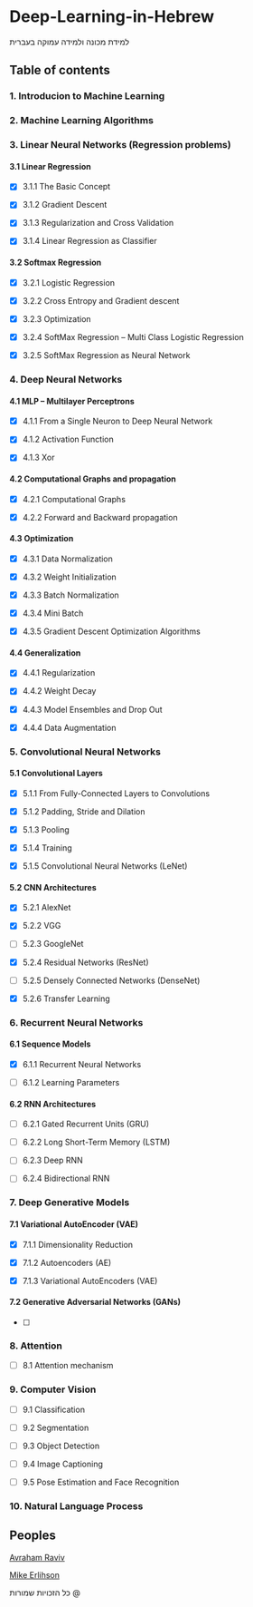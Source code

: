 # Deep-Learning-in-Hebrew
למידת מכונה ולמידה עמוקה בעברית


## Table of contents

### 1. Introducion to Machine Learning

### 2. Machine Learning Algorithms


### 3. Linear Neural Networks (Regression problems)

#### 3.1	Linear Regression
- [x] 3.1.1 The Basic Concept

- [x] 3.1.2 Gradient Descent	

- [x] 3.1.3 Regularization and Cross Validation	

- [x] 3.1.4 Linear Regression as Classifier	

#### 3.2	Softmax Regression	
- [x] 3.2.1 Logistic Regression	

- [x] 3.2.2 Cross Entropy and Gradient descent	

- [x] 3.2.3 Optimization	

- [x] 3.2.4 SoftMax Regression – Multi Class Logistic Regression	

- [x] 3.2.5 SoftMax Regression as Neural Network	


### 4. Deep Neural Networks	
#### 4.1	MLP – Multilayer Perceptrons	

- [x] 4.1.1 From a Single Neuron to Deep Neural Network	

- [x] 4.1.2 Activation Function	

- [x] 4.1.3 Xor	

#### 4.2	Computational Graphs and propagation	
- [x] 4.2.1 Computational Graphs	

- [x] 4.2.2 Forward and Backward propagation	
#### 4.3	Optimization	
- [x] 4.3.1 Data Normalization	

- [x] 4.3.2 Weight Initialization	

- [x] 4.3.3 Batch Normalization	

- [x] 4.3.4 Mini Batch	

- [x] 4.3.5 Gradient Descent Optimization Algorithms	
#### 4.4	Generalization	
- [x] 4.4.1 Regularization	

- [x] 4.4.2 Weight Decay	

- [x] 4.4.3 Model Ensembles and Drop Out	

- [x] 4.4.4 Data Augmentation	


### 5. Convolutional Neural Networks	

#### 5.1	Convolutional Layers	
- [x] 5.1.1 From Fully-Connected Layers to Convolutions	

- [x] 5.1.2 Padding, Stride and Dilation	

- [x] 5.1.3 Pooling	

- [x] 5.1.4 Training	

- [x] 5.1.5 Convolutional Neural Networks (LeNet)	
#### 5.2	CNN Architectures	
- [x] 5.2.1 AlexNet	

- [x] 5.2.2 VGG	

- [ ] 5.2.3 GoogleNet	

- [x] 5.2.4 Residual Networks (ResNet)	

- [ ] 5.2.5 Densely Connected Networks (DenseNet)	

- [x] 5.2.6 Transfer Learning	


### 6. Recurrent Neural Networks	

 #### 6.1	Sequence Models	
- [x] 6.1.1 Recurrent Neural Networks	

- [ ] 6.1.2 Learning Parameters	

#### 6.2 RNN Architectures	
- [ ] 6.2.1 Gated Recurrent Units (GRU)	

- [ ] 6.2.2 Long Short-Term Memory (LSTM)	

- [ ] 6.2.3 Deep RNN	

- [ ] 6.2.4 Bidirectional RNN	


### 7. Deep Generative Models	
#### 7.1 Variational AutoEncoder (VAE)	
- [x] 7.1.1 Dimensionality Reduction	

- [x] 7.1.2 Autoencoders (AE)	

- [x] 7.1.3 Variational AutoEncoders (VAE)	

#### 7.2 Generative Adversarial Networks (GANs)	
- [ ] 


### 8. Attention	
- [ ] 8.1 Attention mechanism


### 9. Computer Vision	
- [ ] 9.1	Classification	

- [ ] 9.2	Segmentation	

- [ ] 9.3	Object Detection	

- [ ] 9.4	Image Captioning	

- [ ] 9.5	Pose Estimation and Face Recognition	


### 10. Natural Language Process	


## Peoples

[Avraham Raviv](https://www.linkedin.com/in/avraham-raviv-47b3b5158/)

[Mike Erlihson](https://www.linkedin.com/in/michael-mike-erlihson-8208616/)








כל הזכויות שמורות @
